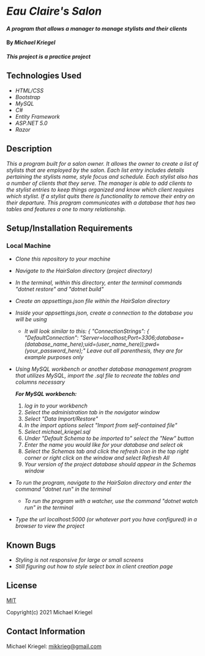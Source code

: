# _Eau Claire's Salon_

#### _A program that allows a manager to manage stylists and their clients_

#### By _**Michael Kriegel**_

##### This project is a practice project

## Technologies Used

* _HTML/CSS_
* _Bootstrap_
* _MySQL_
* _C#_
* _Entity Framework_
* _ASP.NET 5.0_
* _Razor_

## Description

_This a program built for a salon owner. It allows the owner to create a list of stylists that are employed by the salon. Each list entry includes details pertaining the stylists name, style focus and schedule. Each stylist also has a number of clients that they serve. The manager is able to add clients to the stylist entries to keep things organized and know which client requires which stylist. If a stylist quits there is functionality to remove their entry on their departure. This program communicates with a database that has two tables and features a one to many relationship._

## Setup/Installation Requirements

### Local Machine
* _Clone this repository to your machine_
* _Navigate to the HairSalon directory (project directory)_
* _In the terminal, within this directory, enter the terminal commands "dotnet restore" and "dotnet build"_
* _Create an appsettings.json file within the HairSalon directory_
* _Inside your appsettings.json, create a connection to the database you will be using_
  * _It will look similar to this: { "ConnectionStrings": { "DefaultConnection": "Server=localhost;Port=3306;database=(database_name_here);uid=(user_name_here));pwd=(your_password_here);" Leave out all parenthesis, they are for example purposes only_
* _Using MySQL workbench or another database management program that utilizes MySQL, import the .sql file to recreate the tables and columns necessary_

  _**For MySQL workbench:**_ 
  1. _log in to your workbench_
  2. _Select the administration tab in the navigator window_
  3. _Select "Data Import/Restore"_
  4. _In the import options select "Import from self-contained file"_
  5. _Select michael_kriegel.sql_
  6. _Under "Default Schema to be imported to" select the "New" button_
  7. _Enter the name you would like for your database and select ok_
  8. _Select the Schemas tab and click the refresh icon in the top right corner or right click on the window and select Refresh All_
  9. _Your version of the project database should appear in the Schemas window_
* _To run the program, navigate to the HairSalon directory and enter the command "dotnet run" in the terminal_
  * _To run the program with a watcher, use the command "dotnet watch run" in the terminal_
* _Type the url localhost:5000 (or whatever port you have configured) in a browser to view the project_


## Known Bugs

* _Styling is not responsive for large or small screens_
* _Still figuring out how to style select box in client creation page_

## License

[MIT](https://opensource.org/licenses/MIT)

Copyright(c) 2021 Michael Kriegel

## Contact Information

Michael Kriegel: mikkrieg@gmail.com
